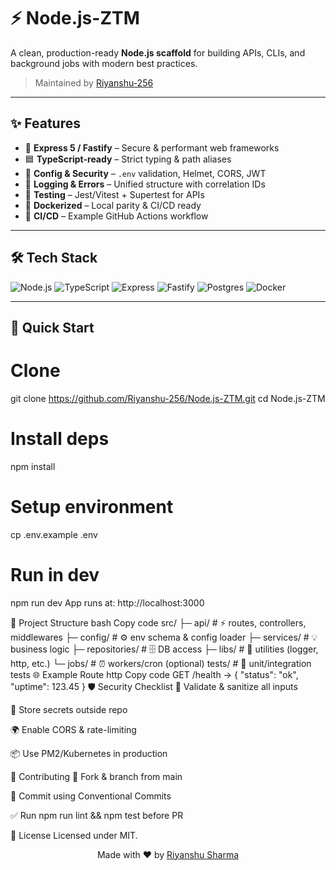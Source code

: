 # ⚡ Node.js-ZTM

A clean, production-ready **Node.js scaffold** for building APIs, CLIs, and background jobs with modern best practices.  
> Maintained by [Riyanshu-256](https://github.com/Riyanshu-256)

---

## ✨ Features
- 🚀 **Express 5 / Fastify** – Secure & performant web frameworks  
- 🟦 **TypeScript-ready** – Strict typing & path aliases  
- 🔐 **Config & Security** – `.env` validation, Helmet, CORS, JWT  
- 📝 **Logging & Errors** – Unified structure with correlation IDs  
- 🧪 **Testing** – Jest/Vitest + Supertest for APIs  
- 🐳 **Dockerized** – Local parity & CI/CD ready  
- 🔄 **CI/CD** – Example GitHub Actions workflow  

---

## 🛠 Tech Stack
![Node.js](https://img.shields.io/badge/Node.js-20.x-339933?logo=node.js&logoColor=white)
![TypeScript](https://img.shields.io/badge/TypeScript-5.x-3178C6?logo=typescript&logoColor=white)
![Express](https://img.shields.io/badge/Express-5-black?logo=express&logoColor=white)
![Fastify](https://img.shields.io/badge/Fastify-4-black?logo=fastify&logoColor=white)
![Postgres](https://img.shields.io/badge/Postgres-16-4169E1?logo=postgresql&logoColor=white)
![Docker](https://img.shields.io/badge/Docker-ready-2496ED?logo=docker&logoColor=white)

---

## 🚀 Quick Start

# Clone
git clone https://github.com/Riyanshu-256/Node.js-ZTM.git
cd Node.js-ZTM

# Install deps
npm install

# Setup environment
cp .env.example .env

# Run in dev
npm run dev
App runs at: http://localhost:3000

📂 Project Structure
bash
Copy code
src/
 ├─ api/           # ⚡ routes, controllers, middlewares
 ├─ config/        # ⚙️ env schema & config loader
 ├─ services/      # 💡 business logic
 ├─ repositories/  # 🗄️ DB access
 ├─ libs/          # 🧰 utilities (logger, http, etc.)
 └─ jobs/          # ⏰ workers/cron (optional)
tests/             # 🧪 unit/integration tests
🌐 Example Route
http
Copy code
GET /health → { "status": "ok", "uptime": 123.45 }
🛡 Security Checklist
🧹 Validate & sanitize all inputs

🔑 Store secrets outside repo

🌍 Enable CORS & rate-limiting

📦 Use PM2/Kubernetes in production

🤝 Contributing
🍴 Fork & branch from main

📝 Commit using Conventional Commits

✅ Run npm run lint && npm test before PR

📄 License
Licensed under MIT.

<p align="center"> Made with ❤️ by <a href="https://github.com/Riyanshu-256">Riyanshu Sharma</a> </p>
